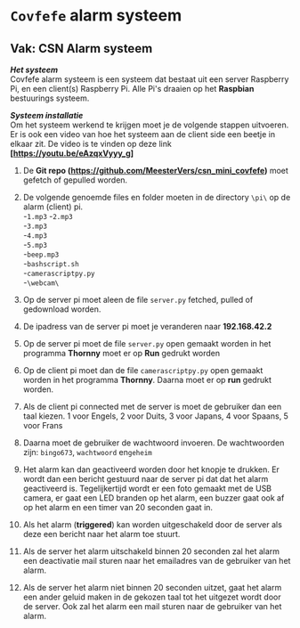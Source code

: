 # `Covfefe` alarm systeem
## Vak: CSN Alarm systeem

**_Het systeem_**<br>
Covfefe alarm systeem is een systeem dat bestaat uit een server Raspberry Pi, en een client(s) Raspberry Pi. Alle Pi's draaien op het **Raspbian** bestuurings systeem.

**_Systeem installatie_**<br>
Om het systeem werkend te krijgen moet je de volgende stappen uitvoeren. Er is ook een video van hoe het systeem aan de client side een beetje in elkaar zit. De video is te vinden op deze link **[https://youtu.be/eAzqxVyyy_g]**

1. De **Git repo (https://github.com/MeesterVers/csn_mini_covfefe)** moet gefetch of gepulled worden.

2. De volgende genoemde files en folder moeten in de directory `\pi\` op de alarm (client) pi.<br>
    -`1.mp3`
	-`2.mp3`<br>
	-`3.mp3`<br>
	-`4.mp3`<br>
	-`5.mp3`<br>
	-`beep.mp3`<br>
	-`bashscript.sh`<br>
	-`camerascriptpy.py`<br>
	-`\webcam\`

3. Op de server pi moet aleen de file `server.py` fetched, pulled of gedownload worden.

4. De ipadress van de server pi moet je veranderen naar **192.168.42.2**

5. Op de server pi moet de file `server.py` open gemaakt worden in  het programma **Thornny** moet er op **Run** gedrukt worden

6. Op de client pi moet dan de file `camerascriptpy.py` open gemaakt worden in het programma **Thornny**. Daarna moet er op **run** gedrukt worden.

7. Als de client pi connected met de server is moet de gebruiker dan een taal kiezen. 1 voor Engels, 2 voor Duits, 3 voor Japans, 4 voor Spaans, 5 voor Frans

8. Daarna moet de gebruiker de wachtwoord invoeren. De wachtwoorden zijn: `bingo673`, `wachtwoord` en`geheim`

9. Het alarm kan dan geactiveerd worden door het knopje te drukken. Er wordt dan een bericht gestuurd naar de server pi dat dat het alarm geactiveerd is. Tegelijkertijd wordt er een foto gemaakt met de USB camera, er gaat een LED branden op het alarm, een buzzer gaat ook af op het alarm en een timer van 20 seconden gaat in.

10. Als het alarm (**triggered**) kan worden uitgeschakeld door de server als deze een bericht naar het alarm toe stuurt.

11. Als de server het alarm uitschakeld binnen 20 seconden zal het alarm een deactivatie mail sturen naar het emailadres van de gebruiker van het alarm.

12. Als de server het alarm niet binnen 20 seconden uitzet, gaat het alarm een ander geluid maken in de gekozen taal tot het uitgezet wordt door de server. Ook zal het alarm een mail sturen naar de gebruiker van het alarm.